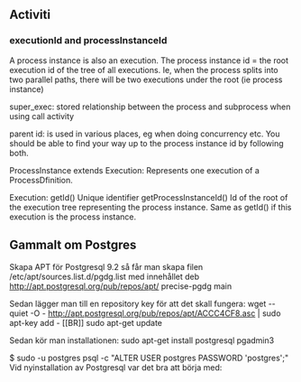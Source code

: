 
## Activiti ##


### executionId and processInstanceId ###

A process instance is also an execution. The process instance id = the root execution id of the tree of all executions. Ie, when the process splits into two parallel paths, there will be two executions under the root (ie process instance)


super_exec: stored relationship between the process and subprocess when using call activity

parent id: is used in various places, eg when doing concurrency etc. You should be able to find your way up to the process instance id by following both.


ProcessInstance extends Execution: Represents one execution of a ProcessDfinition.

Execution: getId() Unique identifier            getProcessInstanceId() Id of the root of the execution tree representing the process instance. Same as getId() if this execution is the process instance.






## Gammalt om Postgres ##
Skapa APT för Postgresql 9.2 så får man skapa filen /etc/apt/sources.list.d/pgdg.list med innehållet deb http://apt.postgresql.org/pub/repos/apt/ precise-pgdg main

Sedan lägger man till en repository key för att det skall fungera: wget --quiet -O - http://apt.postgresql.org/pub/repos/apt/ACCC4CF8.asc | sudo apt-key add - [[BR]] sudo apt-get update

Sedan kör man installationen: sudo apt-get install postgresql pgadmin3

$ sudo -u postgres psql -c "ALTER USER postgres PASSWORD 'postgres';"
Vid nyinstallation av Postgresql var det bra att börja med:

















